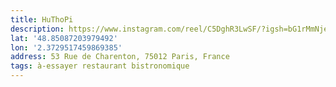 ```yaml
---
title: HuThoPi
description: https://www.instagram.com/reel/C5DghR3LwSF/?igsh=bG1rMmNjeWJycnNk
lat: '48.85087203979492'
lon: '2.3729517459869385'
address: 53 Rue de Charenton, 75012 Paris, France
tags: à-essayer restaurant bistronomique
---
```

